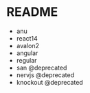 # README

- anu
- react14
- avalon2
- angular
- regular
- san @deprecated
- nervjs @deprecated
- knockout @deprecated